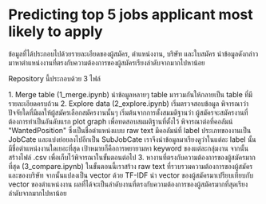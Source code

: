 <h1>Predicting top 5 jobs applicant most likely to apply</h1>
ข้อมูลที่ได้ประกอบไปด้วยรายละเอียดของผู้สมัคร, ตำแหน่งงาน, บริษัท และใบสมัคร
นำข้อมูลดังกล่าวมาหาตำแหน่งงานที่ตรงกับความต้องการของผู้สมัครเรียงลำดับจากมากไปหาน้อย

<p>Repository นี้ประกอบด้วย 3 ไฟล์</p>
1. Merge table (1_merge.ipynb)
นำข้อมูลหลายๆ table มารวมกันให้กลายเป็น table ที่มีรายละเอียดครบถ้วน
2. Explore data (2_explore.ipynb)
เริ่มตรวจสอบข้อมูล พิจารณาว่าปัจจัยใดที่มีผลให้ผู้สมัครเลือกสมัครงานนั้นๆ เริ่มต้นจากการตั้งสมมติฐานว่า ผู้สมัครจะสมัครงานที่ต้องการทำเป็นอันดับแรก plot graph เพื่อทดสอบสมมติฐานที่ตั้งไว้
พิจารณาต่อที่คอลัมน์ "WantedPosition" ซึ่งเป็นชื่อตำแหน่งแบบ raw text มีคอลัมน์ที่ label ประเภทของงานเป็น JobCate และแบ่งย่อยลงไปอีกเป็น SubJobCate เราจึงนำข้อมูลมาเรียงดูว่าในแต่ละ label นั้นมีชื่อตำแหน่งงานใดเยอะที่สุด เป้าหมายก็คือการพยายามหา keyword ของแต่ละกลุ่มงาน จากนั้นสร้างไฟล์ .csv เพื่อเก็บไว้พิจารณาในขั้นตอนต่อไป
3. หางานที่ตรงกับความต้องการของผู้สมัครมากที่สุด (3_compare.ipynb)
ในขั้นตอนนี้เราสร้าง raw text ที่รวบรวมความต้องการของผู้สมัคร และของบริษัท จากนั้นแปลงเป็น vector ด้วย TF-IDF นำ vector ของผู้สมัครมาเปรียบเทียบกับ vector ของตำแหน่งงาน ผลที่ได้จะเป็นลำดับงานที่ตรงกับความต้องการของผู้สมัครมากที่สุดเรียงลำดับจากมากไปหาน้อย
